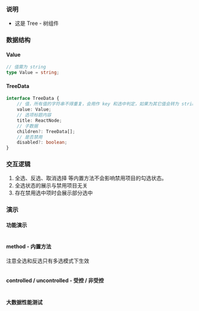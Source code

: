 ### 说明

-   这是 Tree - 树组件

### 数据结构

#### Value

```ts {"static": true}
// 值需为 string
type Value = string;
```

#### TreeData

```ts {"static": true}
interface TreeData {
    // 值，所有值的字符串不得重复，会用作 key 和选中判定，如果为其它值会转为 string 再应用
    value: Value;
    // 选项标题内容
    title: ReactNode;
    // 子数据
    children?: TreeData[];
    // 是否禁用
    disabled?: boolean;
}
```

### 交互逻辑

1. 全选、反选、取消选择 等内置方法不会影响禁用项目的勾选状态。
2. 全选状态的展示与禁用项目无关
3. 存在禁用选中项时会展示部分选中

### 演示

#### 功能演示

```js {"codepath": "tree.jsx"}
```

#### method - 内置方法

注意全选和反选只有多选模式下生效

```js {"codepath": "method.jsx"}
```

#### controlled / uncontrolled - 受控 / 非受控

```js {"codepath": "controlled.jsx"}
```

#### 大数据性能测试

```js {"codepath": "bigData.jsx"}
```
